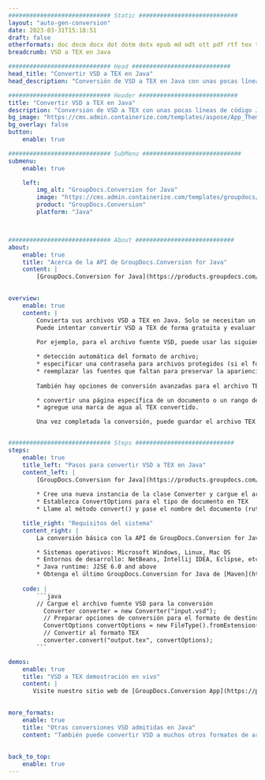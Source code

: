```yaml
---
############################# Static ############################
layout: "auto-gen-conversion"
date: 2023-03-31T15:18:51
draft: false
otherformats: doc docm docx dot dotm dotx epub md odt ott pdf rtf tex txt vdx vsdm vsdx vssm vssx vstm vstx vsx vtx xps
breadcrumb: VSD a TEX en Java

############################# Head ############################
head_title: "Convertir VSD a TEX en Java"
head_description: "Conversión de VSD a TEX en Java con unas pocas líneas de código. Convierta más de 160 formatos de archivo con la API de conversión de documentos de GroupDocs para Java"

############################# Header ############################
title: "Convertir VSD a TEX en Java"
description: "Conversión de VSD a TEX con unas pocas líneas de código Java"
bg_image: "https://cms.admin.containerize.com/templates/aspose/App_Themes/V3/images/bg/header1.png"
bg_overlay: false
button:
    enable: true

############################# SubMenu ############################
submenu:
    enable: true

    left:
        img_alt: "GroupDocs.Conversion for Java"
        image: "https://cms.admin.containerize.com/templates/groupdocs/images/product-logos/90x90-noborder/groupdocs-conversion-java.png"
        product: "GroupDocs.Conversion"
        platform: "Java"



############################# About ############################
about:
    enable: true
    title: "Acerca de la API de GroupDocs.Conversion for Java"
    content: |
        [GroupDocs.Conversion for Java](https://products.groupdocs.com/conversion/java/) es una API de conversión de formato de archivo avanzada para convertir entre formatos populares de imagen y documento como Microsoft Office, OpenDocument, PDF, HTML, correo electrónico, CAD. y mucho más con solo unas pocas líneas de código. La API nativa detecta automáticamente los formatos de los documentos originales y ofrece muchas opciones para personalizar los documentos convertidos. Junto con la función de extraer información de un documento, también admite el almacenamiento en caché de los resultados de la conversión en el disco local de forma predeterminada. Sin embargo, se puede admitir cualquier tipo de almacenamiento en caché mediante la implementación de las interfaces adecuadas: Amazon S3, Dropbox, Google Drive, Windows Azure, Reddis o cualquier otra.
    

overview:
    enable: true
    content: |
        Convierta sus archivos VSD a TEX en Java. Solo se necesitan un par de líneas de código Java en cualquier plataforma de su elección, como Windows, Linux, macOS.
        Puede intentar convertir VSD a TEX de forma gratuita y evaluar la calidad de los resultados de la conversión. Junto con los sencillos scripts de conversión de archivos, puede probar opciones más sofisticadas para cargar el archivo de origen VSD y almacenar la salida TEX. 
        
        Por ejemplo, para el archivo fuente VSD, puede usar las siguientes opciones de carga:

        * detección automática del formato de archivo;
        * especificar una contraseña para archivos protegidos (si el formato de archivo lo admite);
        * reemplazar las fuentes que faltan para preservar la apariencia del documento.
        
        También hay opciones de conversión avanzadas para el archivo TEX:

        * convertir una página específica de un documento o un rango de páginas;
        * agregue una marca de agua al TEX convertido.

        Una vez completada la conversión, puede guardar el archivo TEX en su ruta de archivo local o en cualquier almacenamiento de terceros, como FTP, Amazon S3, Google Drive, Dropbox, etc. Tenga en cuenta que para convertir VSD a TEX, no necesita instalar ningún software adicional, como MS Office, Open Office, Adobe Acrobat Reader, etc.


############################# Steps ############################
steps:
    enable: true
    title_left: "Pasos para convertir VSD a TEX en Java"
    content_left: |
        [GroupDocs.Conversion for Java](https://products.groupdocs.com/conversion/java/) permite a los desarrolladores convertir fácilmente el archivo VSD a TEX con unas pocas líneas de código.
        
        * Cree una nueva instancia de la clase Converter y cargue el archivo VSD con la ruta completa
        * Establezca ConvertOptions para el tipo de documento en TEX
        * Llame al método convert() y pase el nombre del documento (ruta completa) y el formato (TEX) como parámetro

    title_right: "Requisitos del sistema"
    content_right: |
        La conversión básica con la API de GroupDocs.Conversion for Java se puede realizar con solo unas pocas líneas de código. Nuestras API son compatibles con todas las principales plataformas y sistemas operativos. Antes de ejecutar el código a continuación, asegúrese de tener instalados los siguientes requisitos previos en su sistema.

        * Sistemas operativos: Microsoft Windows, Linux, Mac OS
        * Entornos de desarrollo: NetBeans, Intellij IDEA, Eclipse, etc.
        * Java runtime: J2SE 6.0 and above
        * Obtenga el último GroupDocs.Conversion for Java de [Maven](https://repository.groupdocs.com/webapp/#/artifacts/browse/tree/General/repo/com/groupdocs/groupdocs-conversion)
         
    code: |
        ```java    
        // Cargue el archivo fuente VSD para la conversión
          Converter converter = new Converter("input.vsd");
          // Preparar opciones de conversión para el formato de destino TEX
          ConvertOptions convertOptions = new FileType().fromExtension("tex").getConvertOptions();
          // Convertir al formato TEX
          converter.convert("output.tex", convertOptions);
        ```

demos:
    enable: true
    title: "VSD a TEX demostración en vivo"
    content: |
       Visite nuestro sitio web de [GroupDocs.Conversion App](https://products.groupdocs.app/conversion/family) y pruebe la conversión de VSD a TEX ahora. La demostración gratuita tiene los siguientes beneficios
          

more_formats:
    enable: true
    title: "Otras conversiones VSD admitidas en Java"
    content: "También puede convertir VSD a muchos otros formatos de archivo. Consulte la lista a continuación."
       
       
back_to_top:
    enable: true
---
```

